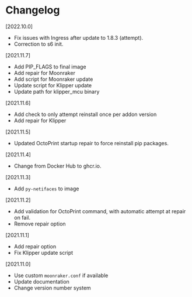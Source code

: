 # Changelog

[2022.10.0]

- Fix issues with Ingress after update to 1.8.3 (attempt).
- Correction to s6 init.

[2021.11.7]

- Add PIP_FLAGS to final image
- Add repair for Moonraker
- Add script for Moonraker update
- Update script for Klipper update
- Update path for klipper_mcu binary


[2021.11.6]

- Add check to only attempt reinstall once per addon version
- Add repair for Klipper

[2021.11.5]

- Updated OctoPrint startup repair to force reinstall pip packages.

[2021.11.4]

- Change from Docker Hub to ghcr.io.

[2021.11.3]

- Add `py-netifaces` to image

[2021.11.2]

- Add validation for OctoPrint command, with automatic attempt at repair on fail.
- Remove repair option

[2021.11.1]

- Add repair option
- Fix Klipper update script

[2021.11.0]

- Use custom `moonraker.conf` if available
- Update documentation
- Change version number system

